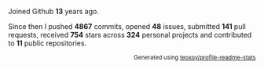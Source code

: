 Joined Github **13** years ago.

Since then I pushed **4867** commits, opened **48** issues, submitted **141** pull requests, received **754** stars across **324** personal projects and contributed to **11** public repositories.

<p align="right"><sub>Generated using <a href="https://github.com/marketplace/actions/profile-readme-stats">teoxoy/profile-readme-stats</a></sub></p>
